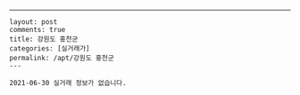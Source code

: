 ---
    layout: post
    comments: true
    title: 강원도 홍천군
    categories: [실거래가]
    permalink: /apt/강원도 홍천군
    ---

    2021-06-30 실거래 정보가 없습니다.

    